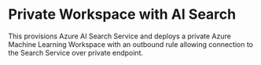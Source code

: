 # Private Workspace with AI Search

This provisions Azure AI Search Service and deploys a private Azure Machine Learning Workspace with an outbound rule allowing connection to the Search Service over private endpoint.
